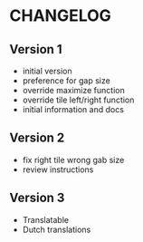 # CHANGELOG

## Version 1

- initial version
- preference for gap size
- override maximize function
- override tile left/right function
- initial information and docs

## Version 2
- fix right tile wrong gab size
- review instructions

## Version 3
- Translatable
- Dutch translations
